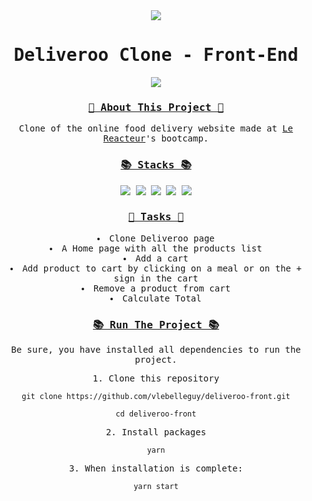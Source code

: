 <div align="center">
    <samp>
      <img src="https://i.ibb.co/jR0FbhH/deliveroo-logo.png">
        <h1>Deliveroo Clone - Front-End</h1>
      <img src="https://i.ibb.co/bsGfxFS/deliveroon-screenshot.png">
        <h3><ins>🍔 About This Project 🍔</ins></h3>
        <p>Clone of the online food delivery website made at <a href="https://www.lereacteur.io/">Le Reacteur</a>'s bootcamp.</p>
        <h3><ins>📚 Stacks 📚</ins></h3>
        <img src="https://img.shields.io/badge/-JavaScript-00ccbc?style=for-the-badge&logo=JavaScript&logoColor=white">
        <img src="https://img.shields.io/badge/-React-00ccbc?style=for-the-badge&logo=React&logoColor=white">
        <img src="https://img.shields.io/badge/-HTML5-00ccbc?style=for-the-badge&logo=HTML5&logoColor=white">
        <img src="https://img.shields.io/badge/-CSS3-00ccbc?style=for-the-badge&logo=CSS3&logoColor=white">
        <img src="https://img.shields.io/badge/-Netlify-00ccbc?style=for-the-badge&logo=Netlify&logoColor=white">
        <h3><ins>📝 Tasks 📝</ins></h3>
<li>Clone Deliveroo page</li>
<li>A Home page with all the products list</li>
<li>Add a cart</li>
<li>Add product to cart by clicking on a meal or on the + sign in the cart</li>
<li>Remove a product from cart</li>
<li>Calculate Total</li>
      <h3><ins>📚 Run The Project 📚</ins></h3>
        <p>Be sure, you have installed all dependencies to run the project.</p>
1️. Clone this repository

`git clone https://github.com/vlebelleguy/deliveroo-front.git`
      
`cd deliveroo-front`
      
2️. Install packages
      
`yarn`
      
3️. When installation is complete:
      
`yarn start`
</samp>
</div>
